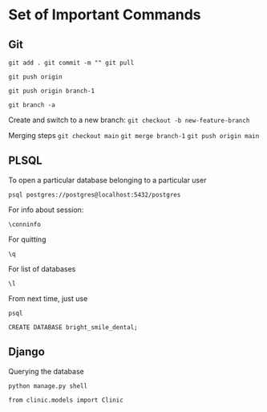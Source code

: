 # Set of Important Commands

## Git

`git add . git commit -m "" git pull`

`git push origin`

`git push origin branch-1`

`git branch -a`

Create and switch to a new branch:
`git checkout -b new-feature-branch`

Merging steps
`git checkout main`
`git merge branch-1`
`git push origin main`

## PLSQL

To open a particular database belonging to a particular user

`psql postgres://postgres@localhost:5432/postgres`

For info about session:

`\conninfo`

For quitting

`\q`

For list of databases

`\l`

From next time, just use

`psql`

`CREATE DATABASE bright_smile_dental;`

## Django

Querying the database

`python manage.py shell`

`from clinic.models import Clinic`
